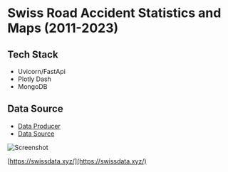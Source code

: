 # Swiss Road Accident Statistics and Maps (2011-2023)

## Tech Stack
* Uvicorn/FastApi
* Plotly Dash
* MongoDB

## Data Source
* [Data Producer](https://www.astra.admin.ch/astra/de/home.html)
* [Data Source](https://data.geo.admin.ch/browser/index.html#/collections/ch.astra.unfaelle-personenschaeden_alle)


![Screenshot](assets/screen.png)

[https://swissdata.xyz/](https://swissdata.xyz/)